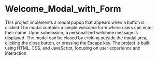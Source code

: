 # Welcome_Modal_with_Form
This project implements a modal popup that appears when a button is clicked
The modal contains a simple welcome form where users can enter their name.
Upon submission, a personalized welcome message is displayed.
The modal can be closed by clicking outside the modal area, clicking the close button, or pressing the Escape key. 
The project is built using HTML, CSS, and JavaScript, focusing on user experience and interaction.
